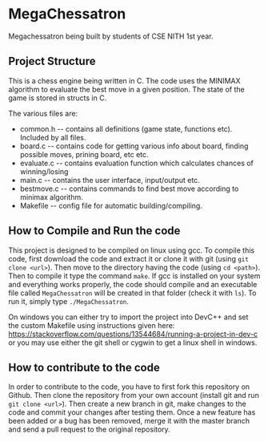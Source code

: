 # MegaChessatron
Megachessatron being built by students of CSE NITH 1st year.

## Project Structure

This is a chess engine being written in C. The code uses the MINIMAX
algorithm to evaluate the best move in a given position. The state of
the game is stored in structs in C.

The various files are:

  * common.h -- contains all definitions (game state, functions etc).
                Included by all files.
  * board.c -- contains code for getting various info about board,
                finding possible moves, prining board, etc etc.
  * evaluate.c -- contains evaluation function which calculates
                chances of winning/losing
  * main.c -- contains the user interface, input/output etc.
  * bestmove.c -- contains commands to find best move according
                to minimax algorithm.
  * Makefile -- config file for automatic building/compiling.

## How to Compile and Run the code
This project is designed to be compiled on linux using gcc.
To compile this code, first download the code and extract it or
clone it with git (using `git clone <url>`). Then move to the directory
having the code (using `cd <path>`). Then to compile it type the
command `make`. If gcc is installed on your system and everything
works properly, the code should compile and an executable file called
`MegaChessatron` will be created in that folder (check it with `ls`).
To run it, simply type `./MegaChessatron`.

On windows you can either try to import the project into DevC++ and
set the custom Makefile using instructions given here: https://stackoverflow.com/questions/13544684/running-a-project-in-dev-c 
or you may use either the git shell or cygwin to get a linux shell in windows.

## How to contribute to the code
In order to contribute to the code, you have to first fork this repository
on Github. Then clone the repository from your own account (install git and
run `git clone <url>`). Then create a new branch in git, make changes to the
code and commit your changes after testing them. Once a new feature has been
added or a bug has been removed, merge it with the master branch and send a
pull request to the original repository.
